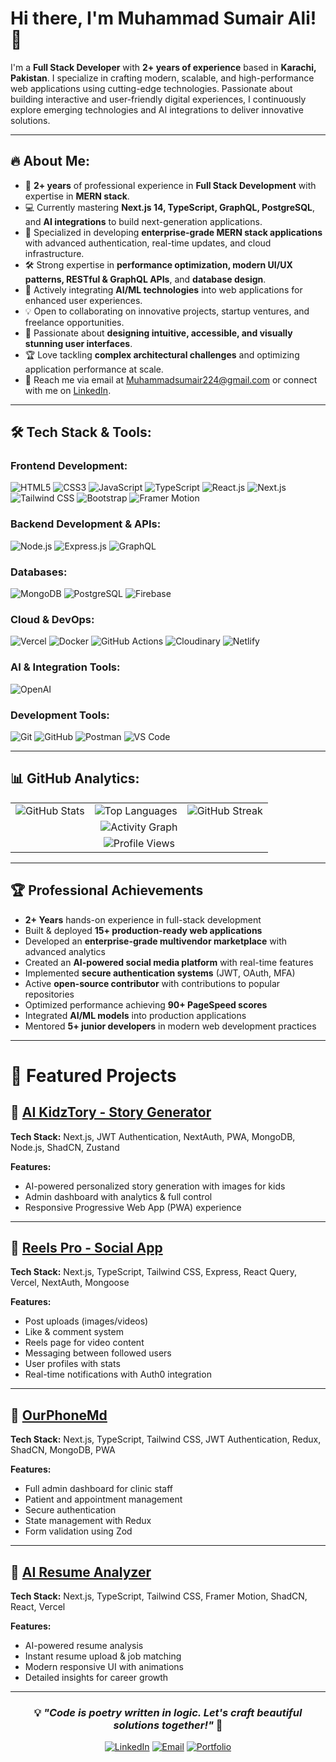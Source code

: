 # Hi there, I'm Muhammad Sumair Ali! 👋

I'm a **Full Stack Developer** with **2+ years of experience** based in **Karachi, Pakistan**. I specialize in crafting modern, scalable, and high-performance web applications using cutting-edge technologies. Passionate about building interactive and user-friendly digital experiences, I continuously explore emerging technologies and AI integrations to deliver innovative solutions.

---

## 🔥 About Me:
- 🚀 **2+ years** of professional experience in **Full Stack Development** with expertise in **MERN stack**.
- 💻 Currently mastering **Next.js 14, TypeScript, GraphQL, PostgreSQL**, and **AI integrations** to build next-generation applications.
- 🎯 Specialized in developing **enterprise-grade MERN stack applications** with advanced authentication, real-time updates, and cloud infrastructure.
- 🛠️ Strong expertise in **performance optimization, modern UI/UX patterns, RESTful & GraphQL APIs**, and **database design**.
- 🤖 Actively integrating **AI/ML technologies** into web applications for enhanced user experiences.
- 💡 Open to collaborating on innovative projects, startup ventures, and freelance opportunities.
- 🎨 Passionate about **designing intuitive, accessible, and visually stunning user interfaces**.
- 🏆 Love tackling **complex architectural challenges** and optimizing application performance at scale.
- 📩 Reach me via email at [Muhammadsumair224@gmail.com](mailto:Muhammadsumair224@gmail.com) or connect with me on [LinkedIn](https://www.linkedin.com/in/muhammad-sumair-b60a91301).

---

## 🛠 Tech Stack & Tools:

### **Frontend Development:**
![HTML5](https://img.shields.io/badge/-HTML5-E34F26?style=flat&logo=html5&logoColor=white)
![CSS3](https://img.shields.io/badge/-CSS3-1572B6?style=flat&logo=css3&logoColor=white)
![JavaScript](https://img.shields.io/badge/-JavaScript-F7DF1E?style=flat&logo=javascript&logoColor=black)
![TypeScript](https://img.shields.io/badge/-TypeScript-3178C6?style=flat&logo=typescript&logoColor=white)
![React.js](https://img.shields.io/badge/-React.js-61DAFB?style=flat&logo=react&logoColor=black)
![Next.js](https://img.shields.io/badge/-Next.js-000000?style=flat&logo=nextdotjs&logoColor=white)
![Tailwind CSS](https://img.shields.io/badge/-Tailwind_CSS-38B2AC?style=flat&logo=tailwind-css&logoColor=white)
![Bootstrap](https://img.shields.io/badge/-Bootstrap-7952B3?style=flat&logo=bootstrap&logoColor=white)
![Framer Motion](https://img.shields.io/badge/-Framer_Motion-EA4C89?style=flat&logo=framer&logoColor=white)

### **Backend Development & APIs:**
![Node.js](https://img.shields.io/badge/-Node.js-339933?style=flat&logo=node.js&logoColor=white)
![Express.js](https://img.shields.io/badge/-Express.js-000000?style=flat&logo=express&logoColor=white)
![GraphQL](https://img.shields.io/badge/-GraphQL-E10098?style=flat&logo=graphql&logoColor=white)

### **Databases:**
![MongoDB](https://img.shields.io/badge/-MongoDB-47A248?style=flat&logo=mongodb&logoColor=white)
![PostgreSQL](https://img.shields.io/badge/-PostgreSQL-336791?style=flat&logo=postgresql&logoColor=white)
![Firebase](https://img.shields.io/badge/-Firebase-FFCA28?style=flat&logo=firebase&logoColor=black)

### **Cloud & DevOps:**
![Vercel](https://img.shields.io/badge/-Vercel-000000?style=flat&logo=vercel&logoColor=white)
![Docker](https://img.shields.io/badge/-Docker-2496ED?style=flat&logo=docker&logoColor=white)
![GitHub Actions](https://img.shields.io/badge/-GitHub_Actions-2088FF?style=flat&logo=github-actions&logoColor=white)
![Cloudinary](https://img.shields.io/badge/-Cloudinary-4285F4?style=flat&logo=cloudinary&logoColor=white)
![Netlify](https://img.shields.io/badge/-Netlify-00C7B7?style=flat&logo=netlify&logoColor=white)

### **AI & Integration Tools:**
![OpenAI](https://img.shields.io/badge/-OpenAI-412991?style=flat&logo=openai&logoColor=white)

### **Development Tools:**
![Git](https://img.shields.io/badge/-Git-F05032?style=flat&logo=git&logoColor=white)
![GitHub](https://img.shields.io/badge/-GitHub-181717?style=flat&logo=github&logoColor=white)
![Postman](https://img.shields.io/badge/-Postman-FF6C37?style=flat&logo=postman&logoColor=white)
![VS Code](https://img.shields.io/badge/-VS_Code-007ACC?style=flat&logo=visual-studio-code&logoColor=white)

---
## 📊 GitHub Analytics:

<div align="center">

  <table>
    <tr>
      <td>
        <img src="https://github-readme-stats.vercel.app/api?username=Muhammad-Sumair-Ali&show_icons=true&theme=tokyonight&hide_border=true&count_private=true" alt="GitHub Stats" />
      </td>
      <td>
        <img src="https://github-readme-stats.vercel.app/api/top-langs/?username=Muhammad-Sumair-Ali&layout=compact&theme=tokyonight&hide_border=true&langs_count=8" alt="Top Languages" />
      </td>
      <td>
        <img src="https://github-readme-streak-stats.herokuapp.com/?user=Muhammad-Sumair-Ali&theme=tokyonight&hide_border=true" alt="GitHub Streak" />
      </td>
    </tr>
    <tr>
      <td colspan="3" align="center">
        <img src="https://github-readme-activity-graph.vercel.app/graph?username=Muhammad-Sumair-Ali&theme=tokyo-night&hide_border=true" alt="Activity Graph" />
      </td>
    </tr>
    <tr>
      <td colspan="3" align="center">
        <img src="https://komarev.com/ghpvc/?username=Muhammad-Sumair-Ali&color=blueviolet&style=flat-square&label=Profile+Views" alt="Profile Views" />
      </td>
    </tr>
  </table>

</div>

---

## 🏆 Professional Achievements

- **2+ Years** hands-on experience in full-stack development  
- Built & deployed **15+ production-ready web applications**  
- Developed an **enterprise-grade multivendor marketplace** with advanced analytics  
- Created an **AI-powered social media platform** with real-time features  
- Implemented **secure authentication systems** (JWT, OAuth, MFA)  
- Active **open-source contributor** with contributions to popular repositories  
- Optimized performance achieving **90+ PageSpeed scores**  
- Integrated **AI/ML models** into production applications  
- Mentored **5+ junior developers** in modern web development practices  

---

# 🌟 Featured Projects

## 🛒 [AI KidzTory - Story Generator](https://github.com/Muhammad-Sumair-Ali/kidz-tory)  
**Tech Stack:** Next.js, JWT Authentication, NextAuth, PWA, MongoDB, Node.js, ShadCN, Zustand  

**Features:**  
- AI-powered personalized story generation with images for kids  
- Admin dashboard with analytics & full control  
- Responsive Progressive Web App (PWA) experience  

---

## 🤖 [Reels Pro - Social App](https://github.com/Muhammad-Sumair-Ali/social-app-nextjs)  
**Tech Stack:** Next.js, TypeScript, Tailwind CSS, Express, React Query, Vercel, NextAuth, Mongoose  

**Features:**  
- Post uploads (images/videos)  
- Like & comment system  
- Reels page for video content  
- Messaging between followed users  
- User profiles with stats  
- Real-time notifications with Auth0 integration  

---

## 📱 [OurPhoneMd](https://github.com/Muhammad-Sumair-Ali/ourphonemd-frontend)  
**Tech Stack:** Next.js, TypeScript, Tailwind CSS, JWT Authentication, Redux, ShadCN, MongoDB, PWA  

**Features:**  
- Full admin dashboard for clinic staff  
- Patient and appointment management  
- Secure authentication  
- State management with Redux  
- Form validation using Zod  

---

## 📄 [AI Resume Analyzer](https://github.com/Muhammad-Sumair-Ali/resume-analyzer-ai-powered)  
**Tech Stack:** Next.js, TypeScript, Tailwind CSS, Framer Motion, ShadCN, React, Vercel  

**Features:**  
- AI-powered resume analysis  
- Instant resume upload & job matching  
- Modern responsive UI with animations  
- Detailed insights for career growth  


---

<div align="center">
  
  ### 💡 *"Code is poetry written in logic. Let's craft beautiful solutions together!"* 🚀
  
  [![LinkedIn](https://img.shields.io/badge/-Connect_on_LinkedIn-0077B5?style=for-the-badge&logo=linkedin&logoColor=white)](https://www.linkedin.com/in/muhammad-sumair-b60a91301)
  [![Email](https://img.shields.io/badge/-Drop_me_an_Email-D14836?style=for-the-badge&logo=gmail&logoColor=white)](mailto:Muhammadsumair224@gmail.com)
  [![Portfolio](https://img.shields.io/badge/-View_Portfolio-000000?style=for-the-badge&logo=vercel&logoColor=white)](https://muhammad-sumair.vercel.app)
  
</div>
